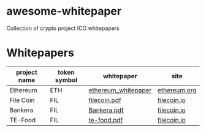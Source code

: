 # awesome-whitepaper
Collection of crypto project ICO whitepapers

# Whitepapers
| project name | token symbol | whitepaper | site |
|---|---|---|---|
| Ethereum| ETH| [ethereum_whitepaper](https://ethereum.org/en/whitepaper/) | [ethereum.org](https://ethereum.org/)|
|File Coin| FIL| [filecoin.pdf](filecoin.pdf) | [filecoin.io](https://filecoin.io/)|
|Bankera| FIL| [Bankera.pdf](https://cryptorating.eu/whitepapers/Bankera/Bankera_whitepaper.pdf) | [filecoin.io](https://bankera.com/team/)|
|TE-Food| FIL| [te-food.pdf](https://www.allcryptowhitepapers.com/te-food-whitepaper/) | [filecoin.io](https://te-food.com/)|
